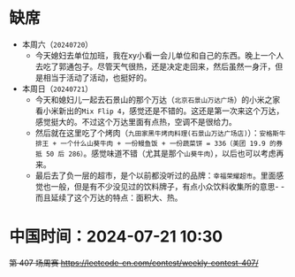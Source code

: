 
# 缺席

- 本周六（`20240720`） 
  * 今天媳妇去单位加班，我在xy小看一会儿单位和自己的东西。晚上一个人去吃了郭通包子。尽管天气很热，还是决定走回来，然后虽然一身汗，但是相当于活动了活动，也挺好的。
- 本周日（`20240721`） 
  * 今天和媳妇儿一起去石景山的那个万达（`北京石景山万达广场`）的小米之家看小米新出的`Mix Flip 4`，感觉还是不错的。这还是第一次来这个万达，感觉挺大的。不过这个万达里面有点热，空调不是很给力。
  * 然后就在这里吃了个烤肉（`九田家黑牛烤肉料理(石景山万达广场店)`）：`安格斯牛排王 + 一个什么山葵牛肉 + 一份鳗鱼饭 + 一份蔬菜饼 = 336（美团 19.9 的券抵 50 后 286）`。感觉味道不错（尤其是那个`山葵牛肉`），以后也可以考虑再来。
  * 最后去了负一层的超市，是个以前都没听过的品牌：`幸福荣耀超市`。里面感觉也一般，但是有不少没见过的饮料牌子，有点小众饮料收集所的意思- -而且延续了这个万达的特点：面积大、热。

# 中国时间：2024-07-21 10:30

~~第 407 场周赛 https://leetcode-cn.com/contest/weekly-contest-407/~~
